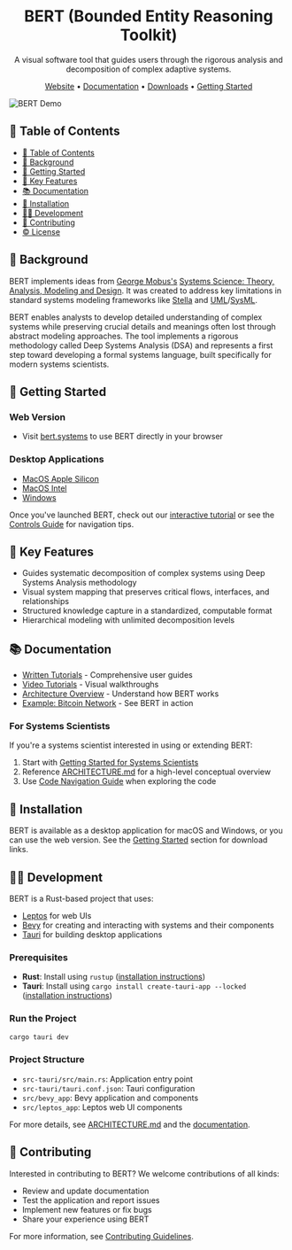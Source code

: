 <h1 align="center">BERT (Bounded Entity Reasoning Toolkit)</h1>

<p align="center">A visual software tool that guides users through the rigorous analysis and decomposition of complex adaptive systems.</p>

<p align="center">
  <a href="https://bert.systems/">Website</a> •
  <a href="https://bert.gitbook.io/bert-documentation">Documentation</a> •
  <a href="https://github.com/halcyonic-systems/bert/releases">Downloads</a> •
  <a href="#getting-started">Getting Started</a>
</p>

![BERT Demo](https://bert.systems/demo.gif)

## 📑 Table of Contents

- [📑 Table of Contents](#-table-of-contents)
- [📖 Background](#-background)
- [🚀 Getting Started](#-getting-started)
- [🔧 Key Features](#-key-features)
- [📚 Documentation](#-documentation)
- [💾 Installation](#-installation)
- [👨‍💻 Development](#-development)
- [🤝 Contributing](#-contributing)
- [©️ License](#️-license)

## 📖 Background

BERT implements ideas from [George Mobus's](https://directory.tacoma.uw.edu/employee/gmobus) [Systems Science: Theory, Analysis, Modeling and Design](https://link.springer.com/book/10.1007/978-3-030-93482-8). It was created to address key limitations in standard systems modeling frameworks like [Stella](https://www.iseesystems.com/store/products/stella-online.aspx) and [UML](https://www.uml.org/)/[SysML](https://sysml.org/).

BERT enables analysts to develop detailed understanding of complex systems while preserving crucial details and meanings often lost through abstract modeling approaches. The tool implements a rigorous methodology called Deep Systems Analysis (DSA) and represents a first step toward developing a formal systems language, built specifically for modern systems scientists.

## 🚀 Getting Started

### Web Version
- Visit [bert.systems](https://bert.systems/) to use BERT directly in your browser

### Desktop Applications
- [MacOS Apple Silicon](https://github.com/halcyonic-systems/bert/releases/download/v0.1.0-beta/bert_0.1.0_aarch64.dmg)
- [MacOS Intel](https://github.com/halcyonic-systems/bert/releases/download/v0.1.0-beta/bert_0.1.0_x64.dmg)
- [Windows](https://github.com/halcyonic-systems/bert/releases/download/v0.1.0-beta/bert.exe)

Once you've launched BERT, check out our [interactive tutorial](https://bert.gitbook.io/bert-documentation/getting-started/basic-controls) or see the [Controls Guide](docs/Controls.md) for navigation tips.

## 🔧 Key Features

- Guides systematic decomposition of complex systems using Deep Systems Analysis methodology
- Visual system mapping that preserves critical flows, interfaces, and relationships
- Structured knowledge capture in a standardized, computable format
- Hierarchical modeling with unlimited decomposition levels

## 📚 Documentation

- [Written Tutorials](https://bert.gitbook.io/bert-documentation) - Comprehensive user guides
- [Video Tutorials](https://github.com/halcyonic-systems/bert/blob/main/docs/Tutorials.md) - Visual walkthroughs
- [Architecture Overview](ARCHITECTURE.md) - Understand how BERT works
- [Example: Bitcoin Network](https://github.com/halcyonic-systems/bert/blob/main/btc.json) - See BERT in action

### For Systems Scientists

If you're a systems scientist interested in using or extending BERT:

1. Start with [Getting Started for Systems Scientists](docs/getting-started/for-systems-scientists.md)
2. Reference [ARCHITECTURE.md](ARCHITECTURE.md) for a high-level conceptual overview
3. Use [Code Navigation Guide](docs/getting-started/code-navigation-guide.md) when exploring the code

## 💾 Installation

BERT is available as a desktop application for macOS and Windows, or you can use the web version. See the [Getting Started](#getting-started) section for download links.

## 👨‍💻 Development

BERT is a Rust-based project that uses:
- [Leptos](https://leptos.dev/) for web UIs
- [Bevy](https://bevyengine.org/) for creating and interacting with systems and their components
- [Tauri](https://v2.tauri.app/) for building desktop applications

### Prerequisites
- **Rust**: Install using `rustup` ([installation instructions](https://www.rust-lang.org/tools/install))
- **Tauri**: Install using `cargo install create-tauri-app --locked` ([installation instructions](https://v2.tauri.app/start/))

### Run the Project
```bash
cargo tauri dev
```

### Project Structure
- `src-tauri/src/main.rs`: Application entry point
- `src-tauri/tauri.conf.json`: Tauri configuration
- `src/bevy_app`: Bevy application and components
- `src/leptos_app`: Leptos web UI components

For more details, see [ARCHITECTURE.md](ARCHITECTURE.md) and the [documentation](https://bert.gitbook.io/bert-documentation).

## 🤝 Contributing

Interested in contributing to BERT? We welcome contributions of all kinds:

- Review and update documentation
- Test the application and report issues
- Implement new features or fix bugs
- Share your experience using BERT

For more information, see [Contributing Guidelines](docs/contributing/guidelines.md).
